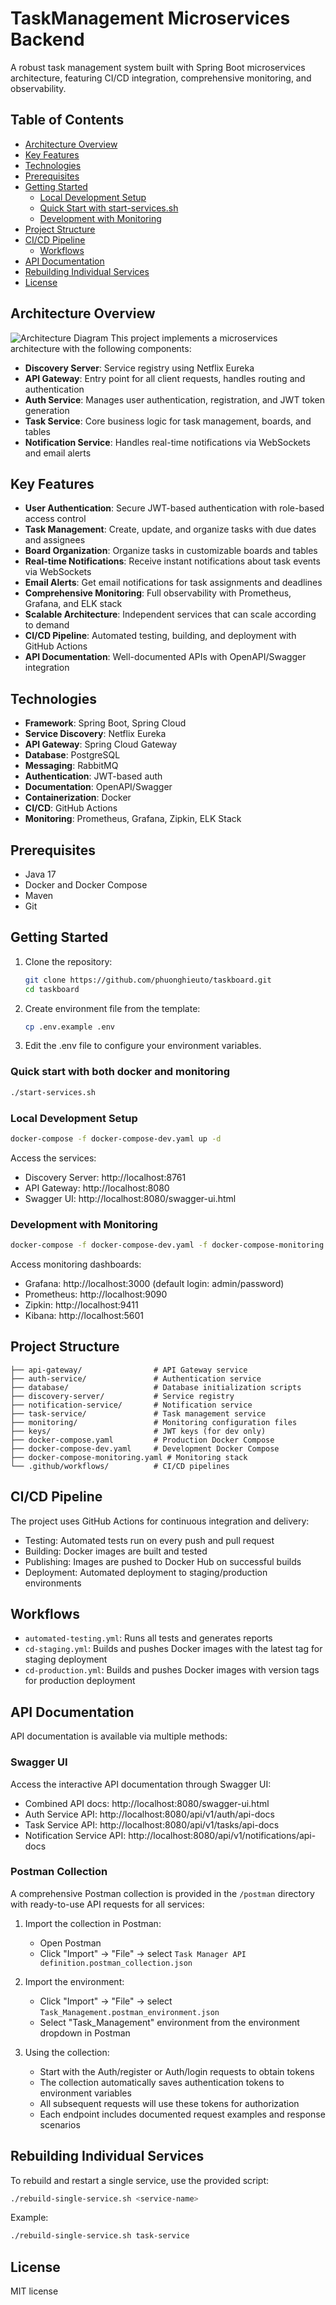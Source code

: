 # TaskManagement Microservices Backend

A robust task management system built with Spring Boot microservices architecture, featuring CI/CD integration, comprehensive monitoring, and observability.

## Table of Contents
- [Architecture Overview](#architecture-overview)
- [Key Features](#key-features)
- [Technologies](#technologies)
- [Prerequisites](#prerequisites)
- [Getting Started](#getting-started)
  - [Local Development Setup](#local-development-setup)
  - [Quick Start with start-services.sh](#quick-start-with-start-servicessh)
  - [Development with Monitoring](#development-with-monitoring)
- [Project Structure](#project-structure)
- [CI/CD Pipeline](#cicd-pipeline)
  - [Workflows](#workflows)
- [API Documentation](#api-documentation)
- [Rebuilding Individual Services](#rebuilding-individual-services)
- [License](#license)

## Architecture Overview
![Architecture Diagram](docs/images/diagram.png)
This project implements a microservices architecture with the following components:

- **Discovery Server**: Service registry using Netflix Eureka
- **API Gateway**: Entry point for all client requests, handles routing and authentication
- **Auth Service**: Manages user authentication, registration, and JWT token generation
- **Task Service**: Core business logic for task management, boards, and tables
- **Notification Service**: Handles real-time notifications via WebSockets and email alerts

## Key Features

- **User Authentication**: Secure JWT-based authentication with role-based access control
- **Task Management**: Create, update, and organize tasks with due dates and assignees
- **Board Organization**: Organize tasks in customizable boards and tables
- **Real-time Notifications**: Receive instant notifications about task events via WebSockets
- **Email Alerts**: Get email notifications for task assignments and deadlines
- **Comprehensive Monitoring**: Full observability with Prometheus, Grafana, and ELK stack
- **Scalable Architecture**: Independent services that can scale according to demand
- **CI/CD Pipeline**: Automated testing, building, and deployment with GitHub Actions
- **API Documentation**: Well-documented APIs with OpenAPI/Swagger integration

## Technologies

- **Framework**: Spring Boot, Spring Cloud
- **Service Discovery**: Netflix Eureka
- **API Gateway**: Spring Cloud Gateway
- **Database**: PostgreSQL
- **Messaging**: RabbitMQ
- **Authentication**: JWT-based auth
- **Documentation**: OpenAPI/Swagger
- **Containerization**: Docker
- **CI/CD**: GitHub Actions
- **Monitoring**: Prometheus, Grafana, Zipkin, ELK Stack

## Prerequisites

- Java 17
- Docker and Docker Compose
- Maven
- Git

## Getting Started

1. Clone the repository:
   ```bash
   git clone https://github.com/phuonghieuto/taskboard.git
   cd taskboard
   ```
2. Create environment file from the template:
    ``` bash
    cp .env.example .env
    ```
3. Edit the .env file to configure your environment variables.

### Quick start with both docker and monitoring
```bash
./start-services.sh
```

### Local Development Setup
```bash
docker-compose -f docker-compose-dev.yaml up -d
```
Access the services:
- Discovery Server: http://localhost:8761
- API Gateway: http://localhost:8080
- Swagger UI: http://localhost:8080/swagger-ui.html

### Development with Monitoring
```bash
docker-compose -f docker-compose-dev.yaml -f docker-compose-monitoring.yaml up -d
```
Access monitoring dashboards:
- Grafana: http://localhost:3000 (default login: admin/password)
- Prometheus: http://localhost:9090
- Zipkin: http://localhost:9411
- Kibana: http://localhost:5601

## Project Structure

```
├── api-gateway/                # API Gateway service
├── auth-service/               # Authentication service
├── database/                   # Database initialization scripts
├── discovery-server/           # Service registry
├── notification-service/       # Notification service
├── task-service/               # Task management service
├── monitoring/                 # Monitoring configuration files
├── keys/                       # JWT keys (for dev only)
├── docker-compose.yaml         # Production Docker Compose
├── docker-compose-dev.yaml     # Development Docker Compose
├── docker-compose-monitoring.yaml # Monitoring stack
└── .github/workflows/          # CI/CD pipelines
```

## CI/CD Pipeline
The project uses GitHub Actions for continuous integration and delivery:

- Testing: Automated tests run on every push and pull request
- Building: Docker images are built and tested
- Publishing: Images are pushed to Docker Hub on successful builds
- Deployment: Automated deployment to staging/production environments

## Workflows
- `automated-testing.yml`: Runs all tests and generates reports
- `cd-staging.yml`: Builds and pushes Docker images with the latest tag for staging deployment
- `cd-production.yml`: Builds and pushes Docker images with version tags for production deployment

## API Documentation

API documentation is available via multiple methods:

### Swagger UI
Access the interactive API documentation through Swagger UI:
- Combined API docs: http://localhost:8080/swagger-ui.html
- Auth Service API: http://localhost:8080/api/v1/auth/api-docs
- Task Service API: http://localhost:8080/api/v1/tasks/api-docs
- Notification Service API: http://localhost:8080/api/v1/notifications/api-docs

### Postman Collection
A comprehensive Postman collection is provided in the `/postman` directory with ready-to-use API requests for all services:

1. Import the collection in Postman:
   - Open Postman
   - Click "Import" → "File" → select `Task Manager API definition.postman_collection.json`

2. Import the environment:
   - Click "Import" → "File" → select `Task_Management.postman_environment.json`
   - Select "Task_Management" environment from the environment dropdown in Postman

3. Using the collection:
   - Start with the Auth/register or Auth/login requests to obtain tokens
   - The collection automatically saves authentication tokens to environment variables
   - All subsequent requests will use these tokens for authorization
   - Each endpoint includes documented request examples and response scenarios

## Rebuilding Individual Services
To rebuild and restart a single service, use the provided script:
```bash
./rebuild-single-service.sh <service-name>
```
Example:
```bash
./rebuild-single-service.sh task-service
```

## License
MIT license
